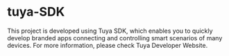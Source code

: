 # tuya-SDK

This project is developed using Tuya SDK, which enables you to quickly develop branded apps connecting and controlling smart scenarios of many devices. For more information, please check Tuya Developer Website.
